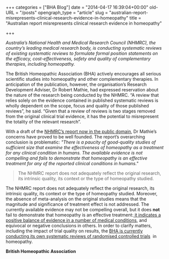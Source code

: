 +++
categories = ["BHA Blog"]
date = "2014-04-17 16:39:04+00:00"
old-URL = "/posts"
opengraph_type = "article"
slug = "australian-report-misrepresents-clinical-research-evidence-in-homeopathy"
title = "Australian report misrepresents clinical research evidence in homeopathy"

+++

_Australia’s National Health and Medical Research Council (NHMRC), the country’s leading medical research body, is conducting systematic reviews of existing systematic reviews to formulate formal position statements on the efficacy, cost-effectiveness, safety and quality of complementary therapies, including homeopathy._

The British Homeopathic Association (BHA) actively encourages all serious scientific studies into homeopathy and other complementary therapies. In anticipation of the publication, however, the organisation’s Research Development Adviser, Dr Robert Mathie, had expressed reservation about the nature of the research being conducted by the NHMRC. “A review that relies solely on the evidence contained in published systematic reviews is wholly dependent on the scope, focus and quality of those published reviews”, he said. “Given that a review of reviews is two stages removed from the original clinical trial evidence, it has the potential to misrepresent the totality of the relevant research”.

With a draft of the [NHMRC’s report now in the public domain](http://consultations.nhmrc.gov.au/public_consultations/homeopathy_health), Dr Mathie’s concerns have proved to be well founded. The report’s overarching conclusion is problematic: _"There is a paucity of good-quality studies of sufficient size that examine the effectiveness of homeopathy as a treatment for any clinical condition in humans. The available evidence is not compelling and fails to demonstrate that homeopathy is an effective treatment for any of the reported clinical conditions in humans."_

<blockquote>The NHMRC report does not adequately reflect the original research, its intrinsic quality, its context or the type of homeopathy studied.</blockquote>

The NHMRC report does not adequately reflect the original research, its intrinsic quality, its context or the type of homeopathy studied. Moreover, the absence of meta-analysis on the original studies means that the magnitude and significance of treatment effect is not addressed. The currently available evidence may not be compelling overall, but it does **not** fail to demonstrate that homeopathy is an effective treatment:[ it indicates a positive balance of evidence in a number of medical conditions](http://localhost/evidence/conditions-with-overall-positive-evidence-for-homeopathy/), and equivocal or negative conclusions in others. In order to clarify matters, including the impact of trial quality on results, the [BHA is currently conducting its own systematic reviews of randomised controlled trials](http://localhost/evidence/systematic-review-programme/)  in homeopathy.

**British Homeopathic Association**

